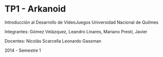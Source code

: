 TP1 - Arkanoid
===
 Introducción al Desarrollo de VideoJuegos
 Universidad Nacional de Quilmes
 
 Integrantes:
 Gómez Velázquez, Leandro
 Linares, Mariano
 Presti, Javier
 
 Docentes:
 Nicolás Scarcella
 Leonardo Gassman
 
 2014 - Semestre 1
